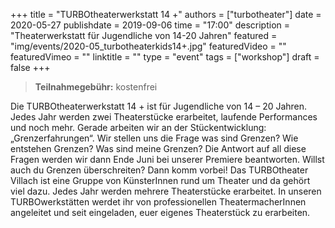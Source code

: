 +++
title = "TURBOtheaterwerkstatt 14 +"
authors = ["turbotheater"]
date = 2020-05-27
publishdate = 2019-09-06
time = "17:00"
description = "Theaterwerkstatt für Jugendliche von 14-20 Jahren"
featured = "img/events/2020-05_turbotheaterkids14+.jpg"
featuredVideo = ""
featuredVimeo = ""
linktitle = ""
type = "event"
tags = ["workshop"]
draft = false
+++

> **Teilnahmegebühr:** kostenfrei

Die TURBOtheaterwerkstatt 14 + ist für Jugendliche von 14 – 20 Jahren. Jedes Jahr werden zwei Theaterstücke erarbeitet, laufende Performances und noch mehr.
Gerade arbeiten wir an der Stückentwicklung: „Grenzerfahrungen“. Wir stellen uns die Frage was sind Grenzen? Wie entstehen Grenzen? Was sind meine Grenzen? Die Antwort auf all diese Fragen werden wir dann Ende Juni bei unserer Premiere beantworten. Willst auch du Grenzen überschreiten? Dann komm vorbei!
Das TURBOtheater Villach ist eine Gruppe von KünsterInnen rund um Theater und da gehört viel dazu. Jedes Jahr werden mehrere Theaterstücke erarbeitet. In unseren TURBOwerkstätten werdet ihr von professionellen TheatermacherInnen angeleitet und seit eingeladen, euer eigenes Theaterstück zu erarbeiten.
